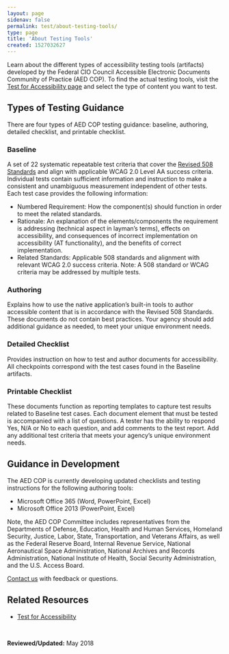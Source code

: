 ```yaml
---
layout: page
sidenav: false
permalink: test/about-testing-tools/
type: page
title: 'About Testing Tools'
created: 1527032627
---
```


Learn about the different types of accessibility testing tools (artifacts) developed by the Federal CIO Council Accessible Electronic Documents Community of Practice (AED COP). To find the actual testing tools, visit the [Test for Accessibility page][1] and select the type of content you want to test.

## Types of Testing Guidance

There are four types of AED COP testing guidance: baseline, authoring, detailed checklist, and printable checklist.

### Baseline

A set of 22 systematic repeatable test criteria that cover the [Revised 508 Standards][2] and align with applicable WCAG 2.0 Level AA success criteria. Individual tests contain sufficient information and instruction to make a consistent and unambiguous measurement independent of other tests. Each test case provides the following information:

  * Numbered Requirement: How the component(s) should function in order to meet the related standards.
  * Rationale: An explanation of the elements/components the requirement is addressing (technical aspect in layman&rsquo;s terms), effects on accessibility, and consequences of incorrect implementation on accessibility (AT functionality), and the benefits of correct implementation.
  * Related Standards: Applicable 508 standards and alignment with relevant WCAG 2.0 success criteria. Note: A 508 standard or WCAG criteria may be addressed by multiple tests.

### Authoring

Explains how to use the native application&rsquo;s built-in tools to author accessible content that is in accordance with the Revised 508 Standards. These documents do not contain best practices. Your agency should add additional guidance as needed, to meet your unique environment needs.

### Detailed Checklist

Provides instruction on how to test and author documents for accessibility. All checkpoints correspond with the test cases found in the Baseline artifacts.

### Printable Checklist

These documents function as reporting templates to capture test results related to Baseline test cases. Each document element that must be tested is accompanied with a list of questions. A tester has the ability to respond Yes, N/A or No to each question, and add comments to the test report. Add any additional test criteria that meets your agency&rsquo;s unique environment needs.

## Guidance in Development

The AED COP is currently developing updated checklists and testing instructions for the following authoring tools:

  * Microsoft Office 365 (Word, PowerPoint, Excel)
  * Microsoft Office 2013 (PowerPoint, Excel)

Note, the AED COP Committee includes representatives from the Departments of Defense, Education, Health and Human Services, Homeland Security, Justice, Labor, State, Transportation, and Veterans Affairs, as well as the Federal Reserve Board, Internal Revenue Service, National Aeronautical Space Administration, National Archives and Records Administration, National Institute of Health, Social Security Administration, and the U.S. Access Board.

[Contact us][3] with feedback or questions.

## Related Resources

  * [Test for Accessibility][4]

&nbsp;

**Reviewed/Updated:** May 2018

&nbsp;

 [1]: https://section508.gov/test
 [2]: https://www.access-board.gov/guidelines-and-standards/communications-and-it/about-the-ict-refresh/final-rule/text-of-the-standards-and-guidelines
 [3]: /contact-us
 [4]: /test